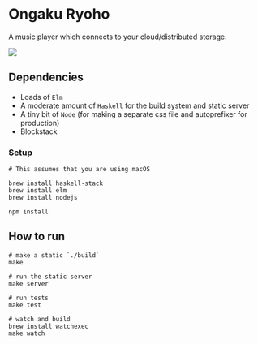 # Ongaku Ryoho

A music player which connects to your cloud/distributed storage.

![](http://icidasset-public.s3.amazonaws.com/Screen%20Shot%202017-06-12%20at%207.33.13%20PM.png)



## Dependencies

- Loads of `Elm`
- A moderate amount of `Haskell` for the build system and static server
- A tiny bit of `Node` (for making a separate css file and autoprefixer for production)
- Blockstack


### Setup

```shell
# This assumes that you are using macOS

brew install haskell-stack
brew install elm
brew install nodejs

npm install
```



## How to run

```shell
# make a static `./build`
make

# run the static server
make server

# run tests
make test

# watch and build
brew install watchexec
make watch
```
